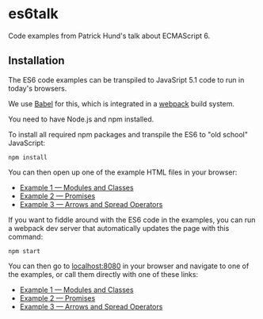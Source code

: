 # es6talk

Code examples from Patrick Hund's talk about ECMAScript 6.

## Installation

The ES6 code examples can be transpiled to JavaSript 5.1 code to run in today's browsers. 

We use [Babel](https://babeljs.io/) for this, which is integrated in a [webpack](http://webpack.github.io/) build system.

You need to have Node.js and npm installed.

To install all required npm packages and transpile the ES6 to "old school" JavaScript:

    npm install
    
You can then open up one of the example HTML files in your browser:

* [Example 1 &mdash; Modules and Classes](01_modules_classes/index.html)
* [Example 2 &mdash; Promises](02_promises/index.html)
* [Example 3 &mdash; Arrows and Spread Operators](03_arrow_spread/index.html)

If you want to fiddle around with the ES6 code in the examples, you can run a webpack dev server that automatically
updates the page with this command:

    npm start
    
You can then go to [localhost:8080](http://localhost:8080/) in your browser and navigate to one of the examples, or 
call them directly with one of these links:

* [Example 1 &mdash; Modules and Classes](http://localhost:8080/01_modules_classes/)
* [Example 2 &mdash; Promises](http://localhost:8080/02_promises/)
* [Example 3 &mdash; Arrows and Spread Operators](http://localhost:8080/03_arrow_spread/)

